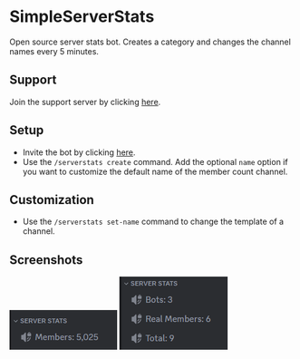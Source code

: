 # SimpleServerStats

Open source server stats bot. Creates a category and changes the channel names every 5 minutes.

## Support

Join the support server by clicking [here](https://discord.gg/FkCV7Chj87).

## Setup

- Invite the bot by clicking [here](https://discord.com/api/oauth2/authorize?client_id=1211917384353447946&permissions=1040&scope=applications.commands%20bot).
- Use the `/serverstats create` command. Add the optional `name` option if you want to customize the default name of the member count channel.

## Customization

- Use the `/serverstats set-name` command to change the template of a channel.

## Screenshots

![image](/assets/screenshot_1.png)
![image](/assets/screenshot_2.png)
